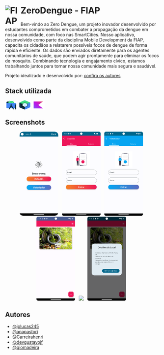 
# ZeroDengue - FIAP <img align="left" width="10%" height="auto" title="FIAP" src="https://github.com/jolucas245/IMC-FIAP/assets/65248543/7fcfd37c-c033-49de-ad9a-e4adc58d92d6">

Bem-vindo ao Zero Dengue, um projeto inovador desenvolvido por estudantes comprometidos em combater a propagação da dengue em nossa comunidade, com foco nas SmartCities. Nosso aplicativo, desenvolvido como parte da disciplina Mobile Development 
da FIAP, capacita os cidadãos a relatarem possíveis focos de dengue de forma rápida e eficiente. Os dados são enviados diretamente para os agentes comunitários de saúde, que podem agir prontamente para eliminar os focos 
de mosquito. Combinando tecnologia e engajamento cívico, estamos trabalhando juntos para tornar nossa comunidade mais segura e saudável.

Projeto idealizado e desenvolvido por: [confira os autores](#autores)


## Stack utilizada

<img align="center" alt="Joao-AndroidStudio" height="30" title="Android Studio" width="40" src="https://raw.githubusercontent.com/devicons/devicon/master/icons/androidstudio/androidstudio-original.svg"></td>
<img align="center" alt="Joao-Compose" height="30" title="Jetpack Compose" width="40" src="https://raw.githubusercontent.com/devicons/devicon/master/icons/jetpackcompose/jetpackcompose-original.svg"></td>
<img align="center" alt="Joao-Kotlin" height="30" title="Kotlin" width="40" src="https://raw.githubusercontent.com/devicons/devicon/master/icons/kotlin/kotlin-original.svg"></td>

## Screenshots

<div align="center">
<img width="25%" height="auto" src="https://raw.githubusercontent.com/jolucas245/Zero-Dengue/master/github-images/initial_view.png">&nbsp;&nbsp;
<img width="25%" height="auto" src="https://raw.githubusercontent.com/jolucas245/Zero-Dengue/master/github-images/login_c.png">&nbsp;&nbsp;
<img width="25%" height="auto" src="https://raw.githubusercontent.com/jolucas245/Zero-Dengue/master/github-images/login_v.png">&nbsp;&nbsp;
<img width="25%" height="auto" src="https://raw.githubusercontent.com/jolucas245/Zero-Dengue/master/github-images/main.png">&nbsp;&nbsp;
<img width="25%" height="auto" src="https://raw.githubusercontent.com/jolucas245/Zero-Dengue/master/github-images/reference_full.png">&nbsp;&nbsp;
<img width="25%" height="auto" src="https://raw.githubusercontent.com/jolucas245/Zero-Dengue/master/github-images/details.png">&nbsp;&nbsp;
</div>


## Autores

- [@jolucas245](https://www.github.com/jolucas245)
- [@anapastori](https://www.github.com/anapastori)
- [@Carreirahenri](https://www.github.com/Carreirahenri)
- [@devgustavojf](https://www.github.com/devgustavojf)
- [@giomadeira](https://www.github.com/giomadeira)

